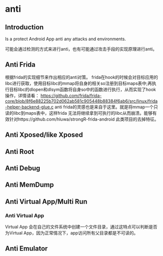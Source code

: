 # anti

## Introduction

Is a protect Android App anti any attacks and environments.

可能会通过检测的方式来进行anti，也有可能通过攻击手段的实现原理进行anti。

## Anti Frida

根据frida的实现细节来作出相应的anti对策。
frida在hook的时候会对目标应用的libc进行获取，使用目标libc的mmap将自身的相关so注册到目标maps表中;再执行目标libc的dlopen和dlsym函数将自身so中的函数进行执行，从而实现了hook操作，详情请看：
https://github.com/frida/frida-core/blob/8f6e88225b702d062ab581c905448b88384f6ab6/src/linux/frida-helper-backend-glue.c
anti frida的灵感也是来自于这里。就是将mmap一个只读的libc到maps表中，这样frida 无法将继续拿到可执行的libc从而崩溃。能够有效针对https://github.com/hluwa/strongR-frida-android 此类项目的去掉特征。

## Anti Xposed/like Xposed

## Anti Root

## Anti Debug

## Anti MemDump

## Anti Virtual App/Multi Run

### Anti Virtual App
Virtual App 会在自己的文件系统中创建一个文件目录，通过这特点可以判断是否为Virtual App，因为正常情况下，app访问所有父目录都是不可读的。

## Anti Emulator